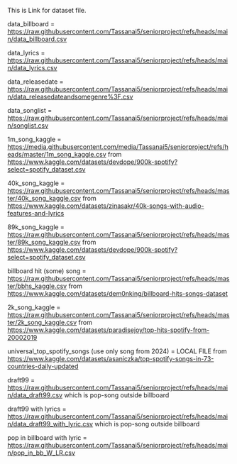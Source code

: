 This is Link for dataset file.

data_billboard = https://raw.githubusercontent.com/Tassanai5/seniorproject/refs/heads/main/data_billboard.csv

data_lyrics = https://raw.githubusercontent.com/Tassanai5/seniorproject/refs/heads/main/data_lyrics.csv

data_releasedate = https://raw.githubusercontent.com/Tassanai5/seniorproject/refs/heads/main/data_releasedateandsomegenre%3F.csv

data_songlist = https://raw.githubusercontent.com/Tassanai5/seniorproject/refs/heads/main/songlist.csv

1m_song_kaggle = https://media.githubusercontent.com/media/Tassanai5/seniorproject/refs/heads/master/1m_song_kaggle.csv from https://www.kaggle.com/datasets/devdope/900k-spotify?select=spotify_dataset.csv

40k_song_kaggle = https://raw.githubusercontent.com/Tassanai5/seniorproject/refs/heads/master/40k_song_kaggle.csv from https://www.kaggle.com/datasets/zinasakr/40k-songs-with-audio-features-and-lyrics

89k_song_kaggle = https://raw.githubusercontent.com/Tassanai5/seniorproject/refs/heads/master/89k_song_kaggle.csv from https://www.kaggle.com/datasets/devdope/900k-spotify?select=spotify_dataset.csv

billboard hit (some) song = https://raw.githubusercontent.com/Tassanai5/seniorproject/refs/heads/master/bbhs_kaggle.csv from https://www.kaggle.com/datasets/dem0nking/billboard-hits-songs-dataset

2k_song_kaggle = https://raw.githubusercontent.com/Tassanai5/seniorproject/refs/heads/master/2k_song_kaggle.csv from https://www.kaggle.com/datasets/paradisejoy/top-hits-spotify-from-20002019

universal_top_spotify_songs (use only song from 2024) = LOCAL FILE from https://www.kaggle.com/datasets/asaniczka/top-spotify-songs-in-73-countries-daily-updated

draft99 = https://raw.githubusercontent.com/Tassanai5/seniorproject/refs/heads/main/data_draft99.csv which is pop-song outside billboard

draft99 with lyrics = https://raw.githubusercontent.com/Tassanai5/seniorproject/refs/heads/main/data_draft99_with_lyric.csv which is pop-song outside billboard

pop in billboard with lyric = https://raw.githubusercontent.com/Tassanai5/seniorproject/refs/heads/main/pop_in_bb_W_LR.csv
